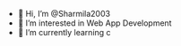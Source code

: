 - 👋 Hi, I’m @Sharmila2003
- 👀 I’m interested in Web App Development
- 🌱 I’m currently learning c

<!---
Sharmila2003/Sharmila2003 is a ✨ special ✨ repository because its `README.md` (this file) appears on your GitHub profile.
You can click the Preview link to take a look at your changes.
--->
